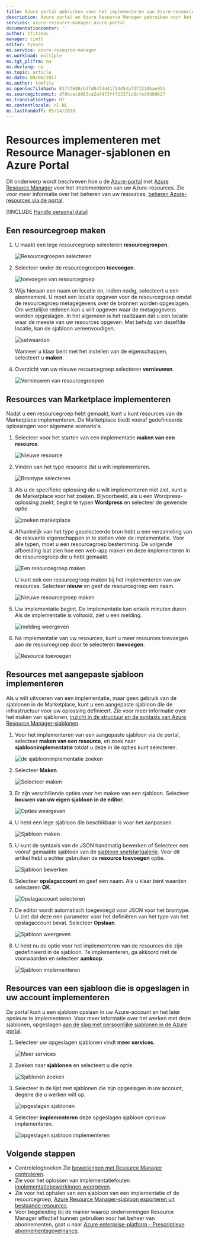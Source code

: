 ```yaml
---
title: Azure portal gebruiken voor het implementeren van Azure-resources | Microsoft Docs
description: Azure portal en Azure Resource Manager gebruiken voor het implementeren van uw resources.
services: azure-resource-manager,azure-portal
documentationcenter: ''
author: tfitzmac
manager: timlt
editor: tysonn
ms.service: azure-resource-manager
ms.workload: multiple
ms.tgt_pltfrm: na
ms.devlang: na
ms.topic: article
ms.date: 09/08/2017
ms.author: tomfitz
ms.openlocfilehash: 0174f688cb3fd04fdd41714d54a7371319bae951
ms.sourcegitcommit: d78bcecd983ca2a7473fff23371c8cfed0d89627
ms.translationtype: HT
ms.contentlocale: nl-NL
ms.lasthandoff: 05/14/2018
---
```

# <a name="deploy-resources-with-resource-manager-templates-and-azure-portal"></a>Resources implementeren met Resource Manager-sjablonen en Azure Portal

Dit onderwerp wordt beschreven hoe u de [Azure-portal](https://portal.azure.com) met [Azure Resource Manager](resource-group-overview.md) voor het implementeren van uw Azure-resources. Zie voor meer informatie over het beheren van uw resources, [beheren Azure-resources via de portal](resource-group-portal.md).

[!INCLUDE [Handle personal data](../../includes/gdpr-intro-sentence.md)]

## <a name="create-resource-group"></a>Een resourcegroep maken

1. U maakt een lege resourcegroep selecteren **resourcegroepen**.

   ![Resourcegroepen selecteren](./media/resource-group-template-deploy-portal/select-resource-groups.png)

1. Selecteer onder de resourcegroepen **toevoegen**.

   ![toevoegen van resourcegroep](./media/resource-group-template-deploy-portal/add-resource-group.png)

1. Wijs hieraan een naam en locatie en, indien nodig, selecteert u een abonnement. U moet een locatie opgeven voor de resourcegroep omdat de resourcegroep metagegevens over de bronnen worden opgeslagen. Om wettelijke redenen kan u wilt opgeven waar de metagegevens worden opgeslagen. In het algemeen is het raadzaam dat u een locatie waar de meeste van uw resources opgeven. Met behulp van dezelfde locatie, kan de sjabloon vereenvoudigen.

   ![setwaarden](./media/resource-group-template-deploy-portal/set-group-properties.png)

   Wanneer u klaar bent met het instellen van de eigenschappen, selecteert u **maken**.

1. Overzicht van uw nieuwe resourcegroep selecteren **vernieuwen**.

   ![Vernieuwen van resourcegroepen](./media/resource-group-template-deploy-portal/refresh-resource-groups.png)

## <a name="deploy-resources-from-marketplace"></a>Resources van Marketplace implementeren

Nadat u een resourcegroep hebt gemaakt, kunt u kunt resources van de Marketplace implementeren. De Marketplace biedt vooraf gedefinieerde oplossingen voor algemene scenario's.

1. Selecteer voor het starten van een implementatie **maken van een resource**.

   ![Nieuwe resource](./media/resource-group-template-deploy-portal/new-resources.png)

1. Vinden van het type resource dat u wilt implementeren.

   ![Brontype selecteren](./media/resource-group-template-deploy-portal/select-resource-type.png)

1. Als u de specifieke oplossing die u wilt implementeren niet ziet, kunt u de Marketplace voor het zoeken. Bijvoorbeeld, als u een Wordpress-oplossing zoekt, begint te typen **Wordpress** en selecteer de gewenste optie.

   ![zoeken marketplace](./media/resource-group-template-deploy-portal/search-resource.png)

1. Afhankelijk van het type geselecteerde bron hebt u een verzameling van de relevante eigenschappen in te stellen vóór de implementatie. Voor alle typen, moet u een resourcegroep bestemming. De volgende afbeelding laat zien hoe een web-app maken en deze implementeren in de resourcegroep die u hebt gemaakt.

   ![Een resourcegroep maken](./media/resource-group-template-deploy-portal/select-existing-group.png)

   U kunt ook een resourcegroep maken bij het implementeren van uw resources. Selecteer **nieuw** en geef de resourcegroep een naam.

   ![Nieuwe resourcegroep maken](./media/resource-group-template-deploy-portal/select-new-group.png)

1. Uw implementatie begint. De implementatie kan enkele minuten duren. Als de implementatie is voltooid, ziet u een melding.

   ![melding weergeven](./media/resource-group-template-deploy-portal/view-notification.png)

1. Na implementatie van uw resources, kunt u meer resources toevoegen aan de resourcegroep door te selecteren **toevoegen**.

   ![Resource toevoegen](./media/resource-group-template-deploy-portal/add-resource.png)

## <a name="deploy-resources-from-custom-template"></a>Resources met aangepaste sjabloon implementeren

Als u wilt uitvoeren van een implementatie, maar geen gebruik van de sjablonen in de Marketplace, kunt u een aangepaste sjabloon die de infrastructuur voor uw oplossing definieert. Zie voor meer informatie over het maken van sjablonen, [inzicht in de structuur en de syntaxis van Azure Resource Manager-sjablonen](resource-group-authoring-templates.md).

1. Voor het implementeren van een aangepaste sjabloon via de portal, selecteer **maken van een resource**, en zoek naar **sjabloonimplementatie** totdat u deze in de opties kunt selecteren.

   ![de sjabloonimplementatie zoeken](./media/resource-group-template-deploy-portal/search-template.png)

1. Selecteer **Maken**.

   ![Selecteer maken](./media/resource-group-template-deploy-portal/show-template-option.png)

1. Er zijn verschillende opties voor het maken van een sjabloon. Selecteer **bouwen van uw eigen sjabloon in de editor**.

   ![Opties weergeven](./media/resource-group-template-deploy-portal/see-options.png)

1. U hebt een lege sjabloon die beschikbaar is voor het aanpassen.

   ![Sjabloon maken](./media/resource-group-template-deploy-portal/blank-template.png)

1. U kunt de syntaxis van de JSON handmatig bewerken of Selecteer een vooraf gemaakte sjabloon van de [sjabloon snelstartgalerie](https://azure.microsoft.com/resources/templates/). Voor dit artikel hebt u echter gebruiken de **resource toevoegen** optie.

   ![Sjabloon bewerken](./media/resource-group-template-deploy-portal/select-add-resource.png)

1. Selecteer **opslagaccount** en geef een naam. Als u klaar bent waarden selecteren **OK**.

   ![Opslagaccount selecteren](./media/resource-group-template-deploy-portal/add-storage-account.png)

1. De editor wordt automatisch toegevoegd voor JSON voor het brontype. U ziet dat deze een parameter voor het definiëren van het type van het opslagaccount bevat. Selecteer **Opslaan**.

   ![Sjabloon weergeven](./media/resource-group-template-deploy-portal/show-json.png)

1. U hebt nu de optie voor het implementeren van de resources die zijn gedefinieerd in de sjabloon. Te implementeren, ga akkoord met de voorwaarden en selecteer **aankoop**.

   ![Sjabloon implementeren](./media/resource-group-template-deploy-portal/provide-custom-template-values.png)

## <a name="deploy-resources-from-a-template-saved-to-your-account"></a>Resources van een sjabloon die is opgeslagen in uw account implementeren

De portal kunt u een sjabloon opslaan in uw Azure-account en het later opnieuw te implementeren. Voor meer informatie over het werken met deze sjablonen, opgeslagen [aan de slag met persoonlijke sjablonen in de Azure portal](../marketplace-consumer/mytemplates-getstarted.md).

1. Selecteer uw opgeslagen sjablonen vindt **meer services**.

   ![Meer services](./media/resource-group-template-deploy-portal/more-services.png)

1. Zoeken naar **sjablonen** en selecteert u die optie.

   ![Sjablonen zoeken](./media/resource-group-template-deploy-portal/find-templates.png)

1. Selecteer in de lijst met sjablonen die zijn opgeslagen in uw account, degene die u werken wilt op.

   ![opgeslagen sjablonen](./media/resource-group-template-deploy-portal/saved-templates.png)

1. Selecteer **implementeren** deze opgeslagen sjabloon opnieuw implementeren.

   ![opgeslagen sjabloon implementeren](./media/resource-group-template-deploy-portal/deploy-saved-template.png)

## <a name="next-steps"></a>Volgende stappen
* Controlelogboeken Zie [bewerkingen met Resource Manager controleren](resource-group-audit.md).
* Zie voor het oplossen van implementatiefouten [implementatiebewerkingen weergeven](resource-manager-deployment-operations.md).
* Zie voor het ophalen van een sjabloon van een implementatie of de resourcegroep, [Azure Resource Manager-sjabloon exporteren uit bestaande resources](resource-manager-export-template.md).
* Voor begeleiding bij de manier waarop ondernemingen Resource Manager effectief kunnen gebruiken voor het beheer van abonnementen, gaat u naar [Azure enterprise-platform - Prescriptieve abonnementsgovernance](resource-manager-subscription-governance.md).
